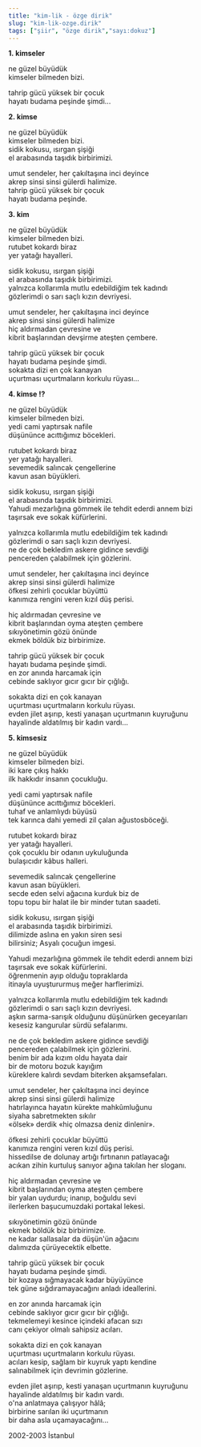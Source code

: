 ```yaml
---
title: "kim-lik - özge dirik"
slug: "kim-lik-ozge.dirik"
tags: ["şiir", "özge dirik","sayı:dokuz"]
---
```


**1. kimseler**

ne güzel büyüdük\
kimseler bilmeden bizi.

tahrip gücü yüksek bir çocuk\
hayatı budama peşinde şimdi...

**2. kimse**

ne güzel büyüdük\
kimseler bilmeden bizi.\
sidik kokusu, ısırgan şişiği\
el arabasında taşıdık birbirimizi.

umut sendeler, her çakıltaşına inci deyince\
akrep sinsi sinsi gülerdi halimize.\
tahrip gücü yüksek bir çocuk\
hayatı budama peşinde.

**3. kim**

ne güzel büyüdük\
kimseler bilmeden bizi.\
rutubet kokardı biraz\
yer yatağı hayalleri.

sidik kokusu, ısırgan şişiği\
el arabasında taşıdık birbirimizi.\
yalnızca kollarımla mutlu edebildiğim tek kadındı\
gözlerimdi o sarı saçlı kızın devriyesi.

umut sendeler, her çakıltaşına inci deyince\
akrep sinsi sinsi gülerdi halimize\
hiç aldırmadan çevresine ve\
kibrit başlarından devşirme ateşten çembere.

tahrip gücü yüksek bir çocuk\
hayatı budama peşinde şimdi.\
sokakta dizi en çok kanayan\
uçurtması uçurtmaların korkulu rüyası...

**4. kimse !?**

ne güzel büyüdük\
kimseler bilmeden bizi.\
yedi cami yaptırsak nafile\
düşününce acıttığımız böcekleri.

rutubet kokardı biraz\
yer yatağı hayalleri.\
sevemedik salıncak çengellerine\
kavun asan büyükleri.

sidik kokusu, ısırgan şişiği\
el arabasında taşıdık birbirimizi.\
Yahudi mezarlığına gömmek ile tehdit ederdi annem bizi\
taşırsak eve sokak küfürlerini.

yalnızca kollarımla mutlu edebildiğim tek kadındı\
gözlerimdi o sarı saçlı kızın devriyesi.\
ne de çok bekledim askere gidince sevdiği\
pencereden çalabilmek için gözlerini.

umut sendeler, her çakıltaşına inci deyince\
akrep sinsi sinsi gülerdi halimize\
öfkesi zehirli çocuklar büyüttü\
kanımıza rengini veren kızıl düş perisi.

hiç aldırmadan çevresine ve\
kibrit başlarından oyma ateşten çembere\
sıkıyönetimin gözü önünde\
ekmek böldük biz birbirimize.

tahrip gücü yüksek bir çocuk\
hayatı budama peşinde şimdi.\
en zor anında harcamak için\
cebinde saklıyor gıcır gıcır bir çığlığı.

sokakta dizi en çok kanayan\
uçurtması uçurtmaların korkulu rüyası.\
evden jilet aşırıp, kesti yanaşan uçurtmanın kuyruğunu\
hayalinde aldatılmış bir kadın vardı...

**5. kimsesiz**

ne güzel büyüdük\
kimseler bilmeden bizi.\
iki kare çıkış hakkı\
ilk hakkıdır insanın çocukluğu.

yedi cami yaptırsak nafile\
düşününce acıttığımız böcekleri.\
tuhaf ve anlamlıydı büyüsü\
tek karınca dahi yemedi zil çalan ağustosböceği.

rutubet kokardı biraz\
yer yatağı hayalleri.\
çok çocuklu bir odanın uykuluğunda\
bulaşıcıdır kâbus halleri.

sevemedik salıncak çengellerine\
kavun asan büyükleri.\
secde eden selvi ağacına kurduk biz de\
topu topu bir halat ile bir minder tutan saadeti.

sidik kokusu, ısırgan şişiği\
el arabasında taşıdık birbirimizi.\
dilimizde aslına en yakın siren sesi\
bilirsiniz; Asyalı çocuğun imgesi.

Yahudi mezarlığına gömmek ile tehdit ederdi annem bizi\
taşırsak eve sokak küfürlerini.\
öğrenmenin ayıp olduğu topraklarda\
itinayla uyuştururmuş meğer harflerimizi.

yalnızca kollarımla mutlu edebildiğim tek kadındı\
gözlerimdi o sarı saçlı kızın devriyesi.\
aşkın sarma-sarışık olduğunu düşünürken geceyarıları\
kesesiz kangurular sürdü sefalarımı.

ne de çok bekledim askere gidince sevdiği\
pencereden çalabilmek için gözlerini.\
benim bir ada kızım oldu hayata dair\
bir de motoru bozuk kayığım\
küreklere kalırdı sevdam biterken akşamsefaları.

umut sendeler, her çakıltaşına inci deyince\
akrep sinsi sinsi gülerdi halimize\
hatırlayınca hayatın kürekte mahkûmluğunu\
siyaha sabretmekten sıkılır\
«ölsek» derdik «hiç olmazsa deniz dinlenir».

öfkesi zehirli çocuklar büyüttü\
kanımıza rengini veren kızıl düş perisi.\
hissedilse de dolunay artığı fırtınanın patlayacağı\
acıkan zihin kurtuluş sanıyor ağına takılan her sloganı.

hiç aldırmadan çevresine ve\
kibrit başlarından oyma ateşten çembere\
bir yalan uydurdu; inanıp, boğuldu sevi\
ilerlerken başucumuzdaki portakal lekesi.

sıkıyönetimin gözü önünde\
ekmek böldük biz birbirimize.\
ne kadar sallasalar da düşün'ün ağacını\
dalımızda çürüyecektik elbette.

tahrip gücü yüksek bir çocuk\
hayatı budama peşinde şimdi.\
bir kozaya sığmayacak kadar büyüyünce\
tek güne sığdıramayacağını anladı ideallerini.

en zor anında harcamak için\
cebinde saklıyor gıcır gıcır bir çığlığı.\
tekmelemeyi kesince içindeki afacan sızı\
canı çekiyor olmalı sahipsiz acıları.

sokakta dizi en çok kanayan\
uçurtması uçurtmaların korkulu rüyası.\
acıları kesip, sağlam bir kuyruk yaptı kendine\
salınabilmek için devrimin gözlerine.

evden jilet aşırıp, kesti yanaşan uçurtmanın kuyruğunu\
hayalinde aldatılmış bir kadın vardı.\
o'na anlatmaya çalışıyor hâlâ;\
birbirine sarılan iki uçurtmanın\
bir daha asla uçamayacağını...

2002-2003 İstanbul
